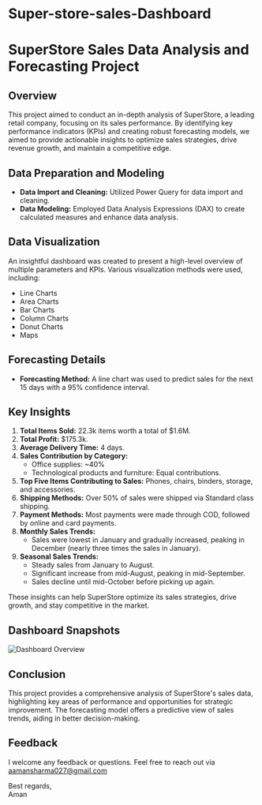 # Super-store-sales-Dashboard
# SuperStore Sales Data Analysis and Forecasting Project

## Overview

This project aimed to conduct an in-depth analysis of SuperStore, a leading retail company, focusing on its sales performance. By identifying key performance indicators (KPIs) and creating robust forecasting models, we aimed to provide actionable insights to optimize sales strategies, drive revenue growth, and maintain a competitive edge.

## Data Preparation and Modeling

- **Data Import and Cleaning:** Utilized Power Query for data import and cleaning.
- **Data Modeling:** Employed Data Analysis Expressions (DAX) to create calculated measures and enhance data analysis.

## Data Visualization

An insightful dashboard was created to present a high-level overview of multiple parameters and KPIs. Various visualization methods were used, including:

- Line Charts
- Area Charts
- Bar Charts
- Column Charts
- Donut Charts
- Maps

## Forecasting Details

- **Forecasting Method:** A line chart was used to predict sales for the next 15 days with a 95% confidence interval.

## Key Insights

1. **Total Items Sold:** 22.3k items worth a total of $1.6M.
2. **Total Profit:** $175.3k.
3. **Average Delivery Time:** 4 days.
4. **Sales Contribution by Category:** 
   - Office supplies: ~40%
   - Technological products and furniture: Equal contributions.
5. **Top Five Items Contributing to Sales:** Phones, chairs, binders, storage, and accessories.
6. **Shipping Methods:** Over 50% of sales were shipped via Standard class shipping.
7. **Payment Methods:** Most payments were made through COD, followed by online and card payments.
8. **Monthly Sales Trends:** 
   - Sales were lowest in January and gradually increased, peaking in December (nearly three times the sales in January).
9. **Seasonal Sales Trends:** 
   - Steady sales from January to August.
   - Significant increase from mid-August, peaking in mid-September.
   - Sales decline until mid-October before picking up again.

These insights can help SuperStore optimize its sales strategies, drive growth, and stay competitive in the market.

## Dashboard Snapshots

![Dashboard Overview](path_to_dashboard_image)

## Conclusion

This project provides a comprehensive analysis of SuperStore's sales data, highlighting key areas of performance and opportunities for strategic improvement. The forecasting model offers a predictive view of sales trends, aiding in better decision-making.

## Feedback

I welcome any feedback or questions. Feel free to reach out via aamansharma027@gmail.com

Best regards,  
Aman
